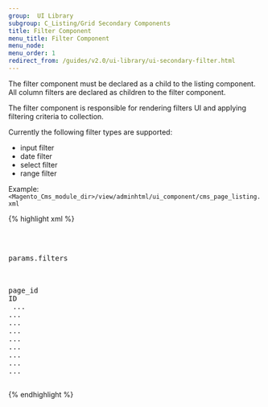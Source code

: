 ```yaml
---
group:  UI Library
subgroup: C_Listing/Grid Secondary Components
title: Filter Component
menu_title: Filter Component
menu_node:
menu_order: 1
redirect_from: /guides/v2.0/ui-library/ui-secondary-filter.html
---
```


The filter component must be declared as a child to the listing component.
All column filters are declared as children to the filter component.

The filter component is responsible for rendering filters UI and applying filtering criteria to collection.

Currently the following filter types are supported:

* input filter
* date filter
* select filter
* range filter

Example:
`<Magento_Cms_module_dir>/view/adminhtml/ui_component/cms_page_listing.xml`

{% highlight xml %}
<listing xmlns:xsi="http://www.w3.org/2001/XMLSchema-instance" xsi:noNamespaceSchemaLocation="urn:magento:module:Magento_Ui:etc/ui_configuration.xsd">
    <container name="page_listing_top">
        <filters name="listing_filters">
            <argument name="data" xsi:type="array">
                <item name="config" xsi:type="array">
                    <item name="dataScope" xsi:type="string">params.filters</item>
                </item>
            </argument>
            <filterRange name="page_id">
                <argument name="data" xsi:type="array">
                    <item name="config" xsi:type="array">
                        <item name="dataScope" xsi:type="string">page_id</item>
                        <item name="label" xsi:type="string" translate="true">ID</item>
                    </item>
                </argument>
                <filterInput name="from">...</filterInput>
                <filterInput name="to">...</filterInput>
            </filterRange>
            <filterInput name="title">...</filterInput>
            <filterInput name="identifier">...</filterInput>
            <filterSelect name="page_layout">...</filterSelect>
            <filterSelect name="store_id">...</filterSelect>
            <filterSelect name="is_active">...</filterSelect>
            <filterRange name="creation_time" class="Magento\Ui\Component\Filters\Type\DateRange">...</filterRange>
            <filterRange name="update_time" class="Magento\Ui\Component\Filters\Type\DateRange">...</filterRange>
        </filters>
    </container>
</listing>
{% endhighlight %}
